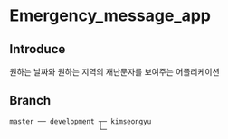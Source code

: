 # Emergency_message_app

## Introduce
원하는 날짜와 원하는 지역의 재난문자를 보여주는 어플리케이션

## Branch
```
master ── development ┬─ kimseongyu
                      └─ 
```